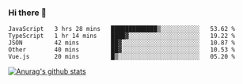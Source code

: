 ### Hi there 👋



<!--
**webB1an/webB1an** is a ✨ _special_ ✨ repository because its `README.md` (this file) appears on your GitHub profile.

Here are some ideas to get you started:

- 🔭 I’m currently working on ...
- 🌱 I’m currently learning ...
- 👯 I’m looking to collaborate on ...
- 🤔 I’m looking for help with ...
- 💬 Ask me about ...
- 📫 How to reach me: ...
- 😄 Pronouns: ...
- ⚡ Fun fact: ...
-->

<!--START_SECTION:waka-->
```text
JavaScript   3 hrs 28 mins   █████████████▒░░░░░░░░░░░   53.62 % 
TypeScript   1 hr 14 mins    ████▓░░░░░░░░░░░░░░░░░░░░   19.22 % 
JSON         42 mins         ██▓░░░░░░░░░░░░░░░░░░░░░░   10.87 % 
Other        40 mins         ██▓░░░░░░░░░░░░░░░░░░░░░░   10.53 % 
Vue.js       20 mins         █▒░░░░░░░░░░░░░░░░░░░░░░░   05.20 % 
```
<!--END_SECTION:waka-->


[![Anurag's github stats](https://github-readme-stats.vercel.app/api?username=webB1an&show_icons=true&theme=radical)](https://github.com/anuraghazra/github-readme-stats)


